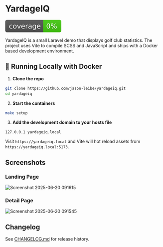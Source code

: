# YardageIQ

![Coverage](public/badges/coverage.svg)

YardageIQ is a small Laravel demo that displays golf club statistics. The project
uses Vite to compile SCSS and JavaScript and ships with a Docker based
development environment.

## 🐳 Running Locally with Docker

1. **Clone the repo**

```bash
git clone https://github.com/jason-leibe/yardageiq.git
cd yardageiq
```

2. **Start the containers**

```bash
make setup
```

3. **Add the development domain to your hosts file**

```text
127.0.0.1 yardageiq.local
```

Visit `https://yardageiq.local` and Vite will hot reload assets from
`https://yardageiq.local:5173`.

## Screenshots

### Landing Page
![Screenshot 2025-06-20 091615](https://github.com/user-attachments/assets/df778e1c-e600-4f36-9cf9-3e79ef454ff6)

### Detail Page
![Screenshot 2025-06-20 091545](https://github.com/user-attachments/assets/272daaca-556f-4aae-a86f-1e5fe1705ab0)

## Changelog

See [CHANGELOG.md](CHANGELOG.md) for release history.
